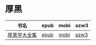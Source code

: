 # 厚黑

| 书名 | epub | mobi | azw3 |
| --- | --- | --- | --- |
| [厚黑学大全集](http://ct.dalanmei.com/f/31084289-571790822-b44c22) | [epub](http://ct.dalanmei.com/f/31084289-571790822-b44c22) | [mobi](http://ct.dalanmei.com/f/31084289-571457724-3023af) | [azw3](http://ct.dalanmei.com/f/31084289-571898441-44f67d) |
